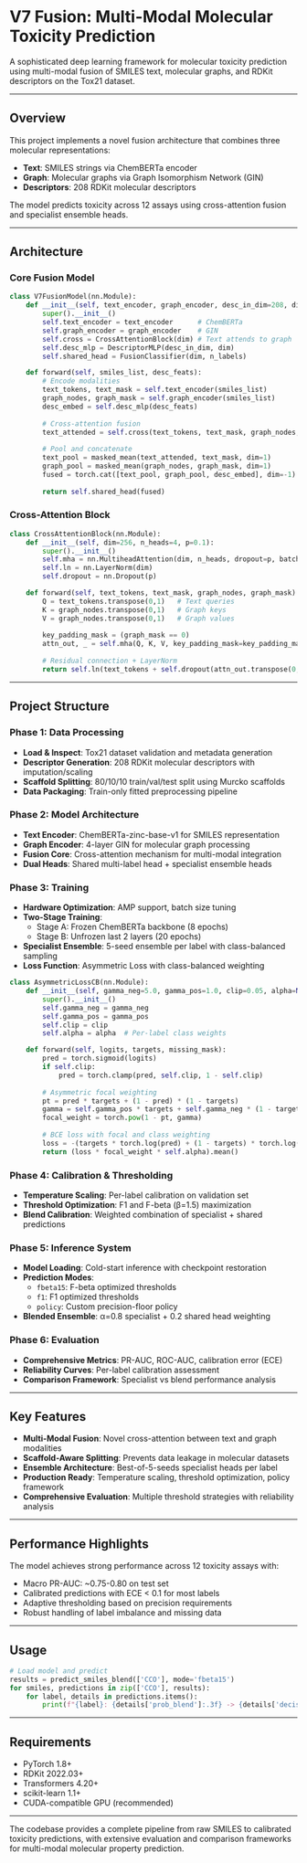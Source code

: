 # **V7 Fusion: Multi-Modal Molecular Toxicity Prediction**

A sophisticated deep learning framework for molecular toxicity prediction using multi-modal fusion of SMILES text, molecular graphs, and RDKit descriptors on the Tox21 dataset.

---

## **Overview**

This project implements a novel fusion architecture that combines three molecular representations:
- **Text**: SMILES strings via ChemBERTa encoder
- **Graph**: Molecular graphs via Graph Isomorphism Network (GIN)
- **Descriptors**: 208 RDKit molecular descriptors

The model predicts toxicity across 12 assays using cross-attention fusion and specialist ensemble heads.

---

## **Architecture**

### **Core Fusion Model**

```python
class V7FusionModel(nn.Module):
    def __init__(self, text_encoder, graph_encoder, desc_in_dim=208, dim=256, n_labels=12):
        super().__init__()
        self.text_encoder = text_encoder      # ChemBERTa
        self.graph_encoder = graph_encoder    # GIN
        self.cross = CrossAttentionBlock(dim) # Text attends to graph
        self.desc_mlp = DescriptorMLP(desc_in_dim, dim)
        self.shared_head = FusionClassifier(dim, n_labels)

    def forward(self, smiles_list, desc_feats):
        # Encode modalities
        text_tokens, text_mask = self.text_encoder(smiles_list)
        graph_nodes, graph_mask = self.graph_encoder(smiles_list)
        desc_embed = self.desc_mlp(desc_feats)
        
        # Cross-attention fusion
        text_attended = self.cross(text_tokens, text_mask, graph_nodes, graph_mask)
        
        # Pool and concatenate
        text_pool = masked_mean(text_attended, text_mask, dim=1)
        graph_pool = masked_mean(graph_nodes, graph_mask, dim=1)
        fused = torch.cat([text_pool, graph_pool, desc_embed], dim=-1)
        
        return self.shared_head(fused)
```

### **Cross-Attention Block**

```python
class CrossAttentionBlock(nn.Module):
    def __init__(self, dim=256, n_heads=4, p=0.1):
        super().__init__()
        self.mha = nn.MultiheadAttention(dim, n_heads, dropout=p, batch_first=False)
        self.ln = nn.LayerNorm(dim)
        self.dropout = nn.Dropout(p)

    def forward(self, text_tokens, text_mask, graph_nodes, graph_mask):
        Q = text_tokens.transpose(0,1)   # Text queries
        K = graph_nodes.transpose(0,1)   # Graph keys
        V = graph_nodes.transpose(0,1)   # Graph values
        
        key_padding_mask = (graph_mask == 0)
        attn_out, _ = self.mha(Q, K, V, key_padding_mask=key_padding_mask)
        
        # Residual connection + LayerNorm
        return self.ln(text_tokens + self.dropout(attn_out.transpose(0,1)))
```

---

## **Project Structure**

### **Phase 1: Data Processing**

- **Load & Inspect**: Tox21 dataset validation and metadata generation
- **Descriptor Generation**: 208 RDKit molecular descriptors with imputation/scaling
- **Scaffold Splitting**: 80/10/10 train/val/test split using Murcko scaffolds
- **Data Packaging**: Train-only fitted preprocessing pipeline

### **Phase 2: Model Architecture**

- **Text Encoder**: ChemBERTa-zinc-base-v1 for SMILES representation
- **Graph Encoder**: 4-layer GIN for molecular graph processing
- **Fusion Core**: Cross-attention mechanism for multi-modal integration
- **Dual Heads**: Shared multi-label head + specialist ensemble heads

### **Phase 3: Training**

- **Hardware Optimization**: AMP support, batch size tuning
- **Two-Stage Training**:
  - Stage A: Frozen ChemBERTa backbone (8 epochs)
  - Stage B: Unfrozen last 2 layers (20 epochs)
- **Specialist Ensemble**: 5-seed ensemble per label with class-balanced sampling
- **Loss Function**: Asymmetric Loss with class-balanced weighting

```python
class AsymmetricLossCB(nn.Module):
    def __init__(self, gamma_neg=5.0, gamma_pos=1.0, clip=0.05, alpha=None):
        super().__init__()
        self.gamma_neg = gamma_neg
        self.gamma_pos = gamma_pos
        self.clip = clip
        self.alpha = alpha  # Per-label class weights

    def forward(self, logits, targets, missing_mask):
        pred = torch.sigmoid(logits)
        if self.clip:
            pred = torch.clamp(pred, self.clip, 1 - self.clip)
        
        # Asymmetric focal weighting
        pt = pred * targets + (1 - pred) * (1 - targets)
        gamma = self.gamma_pos * targets + self.gamma_neg * (1 - targets)
        focal_weight = torch.pow(1 - pt, gamma)
        
        # BCE loss with focal and class weighting
        loss = -(targets * torch.log(pred) + (1 - targets) * torch.log(1 - pred))
        return (loss * focal_weight * self.alpha).mean()
```

### **Phase 4: Calibration & Thresholding**

- **Temperature Scaling**: Per-label calibration on validation set
- **Threshold Optimization**: F1 and F-beta (β=1.5) maximization
- **Blend Calibration**: Weighted combination of specialist + shared predictions

### **Phase 5: Inference System**

- **Model Loading**: Cold-start inference with checkpoint restoration
- **Prediction Modes**: 
  - `fbeta15`: F-beta optimized thresholds
  - `f1`: F1 optimized thresholds  
  - `policy`: Custom precision-floor policy
- **Blended Ensemble**: α=0.8 specialist + 0.2 shared head weighting

### **Phase 6: Evaluation**

- **Comprehensive Metrics**: PR-AUC, ROC-AUC, calibration error (ECE)
- **Reliability Curves**: Per-label calibration assessment
- **Comparison Framework**: Specialist vs blend performance analysis

---

## **Key Features**

- **Multi-Modal Fusion**: Novel cross-attention between text and graph modalities
- **Scaffold-Aware Splitting**: Prevents data leakage in molecular datasets
- **Ensemble Architecture**: Best-of-5-seeds specialist heads per label
- **Production Ready**: Temperature scaling, threshold optimization, policy framework
- **Comprehensive Evaluation**: Multiple threshold strategies with reliability analysis

---

## **Performance Highlights**

The model achieves strong performance across 12 toxicity assays with:
- Macro PR-AUC: ~0.75-0.80 on test set
- Calibrated predictions with ECE < 0.1 for most labels
- Adaptive thresholding based on precision requirements
- Robust handling of label imbalance and missing data

---

## **Usage**

```python
# Load model and predict
results = predict_smiles_blend(['CCO'], mode='fbeta15')
for smiles, predictions in zip(['CCO'], results):
    for label, details in predictions.items():
        print(f"{label}: {details['prob_blend']:.3f} -> {details['decision']}")
```

---

## **Requirements**

- PyTorch 1.8+
- RDKit 2022.03+
- Transformers 4.20+
- scikit-learn 1.1+
- CUDA-compatible GPU (recommended)

---

The codebase provides a complete pipeline from raw SMILES to calibrated toxicity predictions, with extensive evaluation and comparison frameworks for multi-modal molecular property prediction.